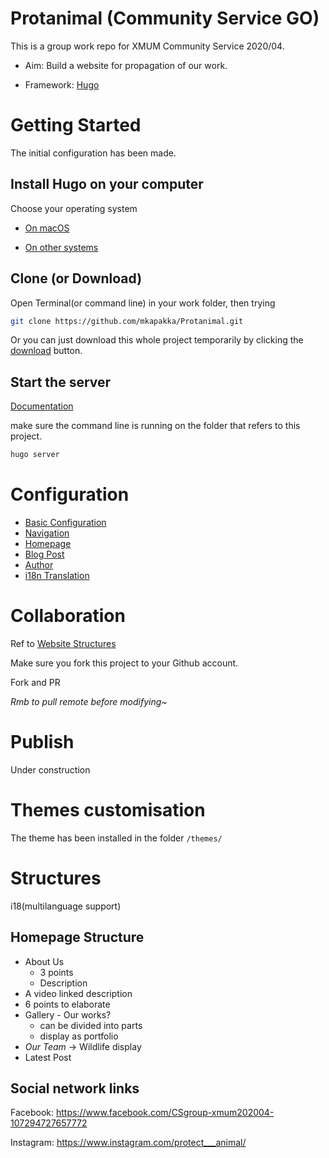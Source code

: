 # Protanimal (Community Service GO)
This is a group work repo for XMUM Community Service 2020/04.

- Aim: Build a website for propagation of our work.

- Framework: [Hugo](https://gohugo.io)



# Getting Started 

The initial configuration has been made.



## Install Hugo on your computer

Choose your operating system

- [On macOS](https://gohugo.io/getting-started/quick-start/)

- [On other systems](https://gohugo.io/getting-started/installing)

## Clone (or Download)

Open Terminal(or command line) in your work folder, then trying

```bash
git clone https://github.com/mkapakka/Protanimal.git
```

Or you can just download this whole project temporarily by clicking the [download](https://github.com/mkapakka/Protanimal/archive/master.zip) button.



## Start the server

[Documentation](https://gohugo.io/getting-started/quick-start/#step-5-start-the-hugo-server)

make sure the command line is running on the folder that refers to this project.

```bash
hugo server
```

# Configuration

- [Basic Configuration](https://documentation.themefisher.com/docs/meghna-hugo/basic-configuration/)
- [Navigation](https://documentation.themefisher.com/docs/meghna-hugo/navigation/)
- [Homepage](https://documentation.themefisher.com/docs/meghna-hugo/homepage/)
- [Blog Post](https://documentation.themefisher.com/docs/meghna-hugo/blog-post/)
- [Author](https://documentation.themefisher.com/docs/meghna-hugo/author/)
- [i18n Translation](https://documentation.themefisher.com/docs/meghna-hugo/i18n-translation/)

# Collaboration

Ref to [Website Structures](https://github.com/mkapakka/Protanimal#structures)

Make sure you fork this project to your Github account.

Fork and PR

*Rmb to pull remote before modifying~*


# Publish

Under construction



# Themes customisation 

The theme has been installed in the folder `/themes/`



# Structures

i18(multilanguage support)

## Homepage Structure

- About Us
  - 3 points
  - Description
- A video linked description
- 6 points to elaborate
- Gallery - Our works? 
  - can be divided into parts
  - display as portfolio
- *Our Team* -> Wildlife display
- Latest Post

## Social network links

Facebook: https://www.facebook.com/CSgroup-xmum202004-107294727657772

Instagram: https://www.instagram.com/protect___animal/